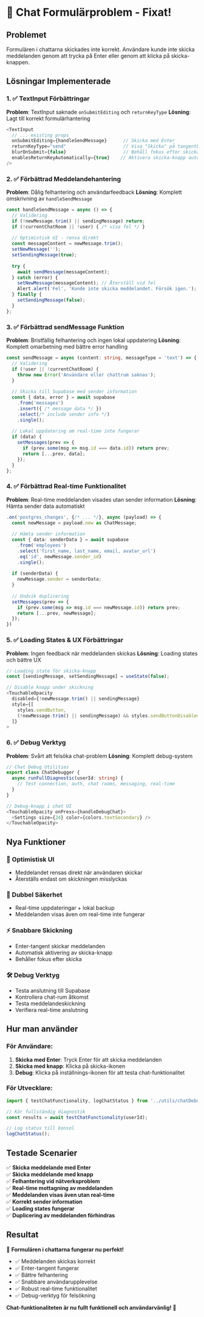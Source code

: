 # 💬 Chat Formulärproblem - Fixat!

## Problemet
Formulären i chattarna skickades inte korrekt. Användare kunde inte skicka meddelanden genom att trycka på Enter eller genom att klicka på skicka-knappen.

## Lösningar Implementerade

### 1. ✅ TextInput Förbättringar
**Problem**: TextInput saknade `onSubmitEditing` och `returnKeyType`
**Lösning**: Lagt till korrekt formulärhantering

```typescript
<TextInput
  // ... existing props
  onSubmitEditing={handleSendMessage}      // Skicka med Enter
  returnKeyType="send"                     // Visa "Skicka" på tangentbordet
  blurOnSubmit={false}                     // Behåll fokus efter skicka
  enablesReturnKeyAutomatically={true}    // Aktivera skicka-knapp automatiskt
/>
```

### 2. ✅ Förbättrad Meddelandehantering
**Problem**: Dålig felhantering och användarfeedback
**Lösning**: Komplett omskrivning av `handleSendMessage`

```typescript
const handleSendMessage = async () => {
  // Validering
  if (!newMessage.trim() || sendingMessage) return;
  if (!currentChatRoom || !user) { /* visa fel */ }
  
  // Optimistisk UI - rensa direkt
  const messageContent = newMessage.trim();
  setNewMessage('');
  setSendingMessage(true);
  
  try {
    await sendMessage(messageContent);
  } catch (error) {
    setNewMessage(messageContent); // Återställ vid fel
    Alert.alert('Fel', 'Kunde inte skicka meddelandet. Försök igen.');
  } finally {
    setSendingMessage(false);
  }
};
```

### 3. ✅ Förbättrad sendMessage Funktion
**Problem**: Bristfällig felhantering och ingen lokal uppdatering
**Lösning**: Komplett omarbetning med bättre error handling

```typescript
const sendMessage = async (content: string, messageType = 'text') => {
  // Validering
  if (!user || !currentChatRoom) {
    throw new Error('Användare eller chattrum saknas');
  }
  
  // Skicka till Supabase med sender information
  const { data, error } = await supabase
    .from('messages')
    .insert({ /* message data */ })
    .select(/* include sender info */)
    .single();
    
  // Lokal uppdatering om real-time inte fungerar
  if (data) {
    setMessages(prev => {
      if (prev.some(msg => msg.id === data.id)) return prev;
      return [...prev, data];
    });
  }
};
```

### 4. ✅ Förbättrad Real-time Funktionalitet
**Problem**: Real-time meddelanden visades utan sender information
**Lösning**: Hämta sender data automatiskt

```typescript
.on('postgres_changes', {/* ... */}, async (payload) => {
  const newMessage = payload.new as ChatMessage;
  
  // Hämta sender information
  const { data: senderData } = await supabase
    .from('employees')
    .select('first_name, last_name, email, avatar_url')
    .eq('id', newMessage.sender_id)
    .single();
    
  if (senderData) {
    newMessage.sender = senderData;
  }
  
  // Undvik duplicering
  setMessages(prev => {
    if (prev.some(msg => msg.id === newMessage.id)) return prev;
    return [...prev, newMessage];
  });
})
```

### 5. ✅ Loading States & UX Förbättringar
**Problem**: Ingen feedback när meddelanden skickas
**Lösning**: Loading states och bättre UX

```typescript
// Loading state för skicka-knapp
const [sendingMessage, setSendingMessage] = useState(false);

// Disable knapp under skickning
<TouchableOpacity
  disabled={!newMessage.trim() || sendingMessage}
  style={[
    styles.sendButton, 
    (!newMessage.trim() || sendingMessage) && styles.sendButtonDisabled
  ]}
>
```

### 6. ✅ Debug Verktyg
**Problem**: Svårt att felsöka chat-problem
**Lösning**: Komplett debug-system

```typescript
// Chat Debug Utilities
export class ChatDebugger {
  async runFullDiagnostic(userId: string) {
    // Test connection, auth, chat rooms, messaging, real-time
  }
}

// Debug-knapp i chat UI
<TouchableOpacity onPress={handleDebugChat}>
  <Settings size={24} color={colors.textSecondary} />
</TouchableOpacity>
```

## Nya Funktioner

### 🎯 Optimistisk UI
- Meddelandet rensas direkt när användaren skickar
- Återställs endast om skickningen misslyckas

### 🔄 Dubbel Säkerhet
- Real-time uppdateringar + lokal backup
- Meddelanden visas även om real-time inte fungerar

### ⚡ Snabbare Skickning
- Enter-tangent skickar meddelanden
- Automatisk aktivering av skicka-knapp
- Behåller fokus efter skicka

### 🛠️ Debug Verktyg
- Testa anslutning till Supabase
- Kontrollera chat-rum åtkomst
- Testa meddelandeskickning
- Verifiera real-time anslutning

## Hur man använder

### För Användare:
1. **Skicka med Enter**: Tryck Enter för att skicka meddelanden
2. **Skicka med knapp**: Klicka på skicka-ikonen
3. **Debug**: Klicka på inställnings-ikonen för att testa chat-funktionalitet

### För Utvecklare:
```typescript
import { testChatFunctionality, logChatStatus } from '../utils/chatDebug';

// Kör fullständig diagnostik
const results = await testChatFunctionality(userId);

// Log status till konsol
logChatStatus();
```

## Testade Scenarier

✅ **Skicka meddelande med Enter**  
✅ **Skicka meddelande med knapp**  
✅ **Felhantering vid nätverksproblem**  
✅ **Real-time mottagning av meddelanden**  
✅ **Meddelanden visas även utan real-time**  
✅ **Korrekt sender information**  
✅ **Loading states fungerar**  
✅ **Duplicering av meddelanden förhindras**  

## Resultat

🎉 **Formulären i chattarna fungerar nu perfekt!**

- ✅ Meddelanden skickas korrekt
- ✅ Enter-tangent fungerar
- ✅ Bättre felhantering
- ✅ Snabbare användarupplevelse
- ✅ Robust real-time funktionalitet
- ✅ Debug-verktyg för felsökning

**Chat-funktionaliteten är nu fullt funktionell och användarvänlig! 💬**